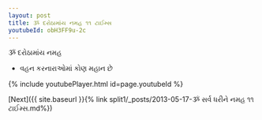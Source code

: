 ```yaml
---
layout: post
title: ૐ દરોઠામાંય નમહ ૧૧ ટાઈમ્સ
youtubeId: obH3FF9u-2c
---
```

 
 
 ૐ દરોઠામાંય નમહ  
 
 -  વહન કરનારાઓમાં કોણ મહાન છે 
 
  
 
  
 
 
 
 
 
 


{% include youtubePlayer.html id=page.youtubeId %}
 
[Next]({{ site.baseurl }}{% link  split1/_posts/2013-05-17-ૐ સર્વ ધરીને નમહ ૧૧ ટાઈમ્સ.md%})
 
